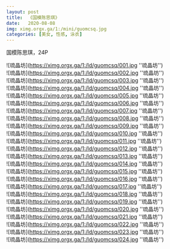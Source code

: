 ```yaml
---
layout: post
title:  《国模陈思琪》
date:   2020-08-08
img: ximg.orgx.ga/1:/mini/guomcsq.jpg
categories: [美女, 性感, 泳衣]
---
```


国模陈思琪，24P

![琉晶坊](https://ximg.orgx.ga/1:/ld/guomcsq/001.jpg ''琉晶坊'') <br>
![琉晶坊](https://ximg.orgx.ga/1:/ld/guomcsq/002.jpg ''琉晶坊'') <br>
![琉晶坊](https://ximg.orgx.ga/1:/ld/guomcsq/003.jpg ''琉晶坊'') <br>
![琉晶坊](https://ximg.orgx.ga/1:/ld/guomcsq/004.jpg ''琉晶坊'') <br>
![琉晶坊](https://ximg.orgx.ga/1:/ld/guomcsq/005.jpg ''琉晶坊'') <br>
![琉晶坊](https://ximg.orgx.ga/1:/ld/guomcsq/006.jpg ''琉晶坊'') <br>
![琉晶坊](https://ximg.orgx.ga/1:/ld/guomcsq/007.jpg ''琉晶坊'') <br>
![琉晶坊](https://ximg.orgx.ga/1:/ld/guomcsq/008.jpg ''琉晶坊'') <br>
![琉晶坊](https://ximg.orgx.ga/1:/ld/guomcsq/009.jpg ''琉晶坊'') <br>
![琉晶坊](https://ximg.orgx.ga/1:/ld/guomcsq/010.jpg ''琉晶坊'') <br>
![琉晶坊](https://ximg.orgx.ga/1:/ld/guomcsq/011.jpg ''琉晶坊'') <br>
![琉晶坊](https://ximg.orgx.ga/1:/ld/guomcsq/012.jpg ''琉晶坊'') <br>
![琉晶坊](https://ximg.orgx.ga/1:/ld/guomcsq/013.jpg ''琉晶坊'') <br>
![琉晶坊](https://ximg.orgx.ga/1:/ld/guomcsq/014.jpg ''琉晶坊'') <br>
![琉晶坊](https://ximg.orgx.ga/1:/ld/guomcsq/015.jpg ''琉晶坊'') <br>
![琉晶坊](https://ximg.orgx.ga/1:/ld/guomcsq/016.jpg ''琉晶坊'') <br>
![琉晶坊](https://ximg.orgx.ga/1:/ld/guomcsq/017.jpg ''琉晶坊'') <br>
![琉晶坊](https://ximg.orgx.ga/1:/ld/guomcsq/018.jpg ''琉晶坊'') <br>
![琉晶坊](https://ximg.orgx.ga/1:/ld/guomcsq/019.jpg ''琉晶坊'') <br>
![琉晶坊](https://ximg.orgx.ga/1:/ld/guomcsq/020.jpg ''琉晶坊'') <br>
![琉晶坊](https://ximg.orgx.ga/1:/ld/guomcsq/021.jpg ''琉晶坊'') <br>
![琉晶坊](https://ximg.orgx.ga/1:/ld/guomcsq/022.jpg ''琉晶坊'') <br>
![琉晶坊](https://ximg.orgx.ga/1:/ld/guomcsq/023.jpg ''琉晶坊'') <br>
![琉晶坊](https://ximg.orgx.ga/1:/ld/guomcsq/024.jpg ''琉晶坊'') <br>
